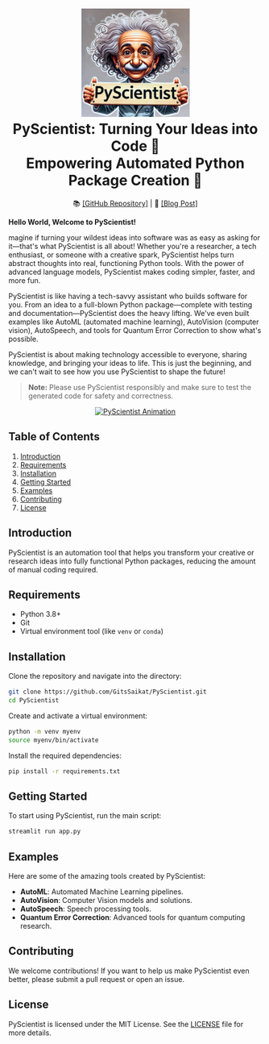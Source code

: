 <h1 align="center">
  <a href="https://github.com/GitsSaikat/PyScientist/logo/Logo.png">
    <img src="logo/Logo.png" width="215" /></a><br>
  <b>PyScientist: Turning Your Ideas into Code 🚀</b><br>
  <b>Empowering Automated Python Package Creation 🐍</b><br>
</h1>

<p align="center">
  📚 <a href="https://github.com/GitsSaikat/PyScientist">[GitHub Repository]</a> |
  📝 <a href="https://medium.com/@pyscientist">[Blog Post]</a>
</p>

 **Hello World, Welcome to PyScientist!**
 

magine if turning your wildest ideas into software was as easy as asking for it—that's what PyScientist is all about! Whether you're a researcher, a tech enthusiast, or someone with a creative spark, PyScientist helps turn abstract thoughts into real, functioning Python tools. With the power of advanced language models, PyScientist makes coding simpler, faster, and more fun.

PyScientist is like having a tech-savvy assistant who builds software for you. From an idea to a full-blown Python package—complete with testing and documentation—PyScientist does the heavy lifting. We've even built examples like AutoML (automated machine learning), AutoVision (computer vision), AutoSpeech, and tools for Quantum Error Correction to show what's possible.

PyScientist is about making technology accessible to everyone, sharing knowledge, and bringing your ideas to life. This is just the beginning, and we can't wait to see how you use PyScientist to shape the future!

> **Note:** Please use PyScientist responsibly and make sure to test the generated code for safety and correctness.

<p align="center">
  <a href="https://github.com/GitsSaikat/PyScientist/Logo.jpg">
    <img src="https://github.com/GitsSaikat/PyScientist/blob/main/docs/animation.gif" alt="PyScientist Animation" width="80%" />
  </a>
</p>

## Table of Contents

1. [Introduction](#introduction)
2. [Requirements](#requirements)
3. [Installation](#installation)
4. [Getting Started](#getting-started)
5. [Examples](#examples)
6. [Contributing](#contributing)
7. [License](#license)

## Introduction

PyScientist is an automation tool that helps you transform your creative or research ideas into fully functional Python packages, reducing the amount of manual coding required.

## Requirements

- Python 3.8+
- Git
- Virtual environment tool (like `venv` or `conda`)

## Installation

Clone the repository and navigate into the directory:

```bash
git clone https://github.com/GitsSaikat/PyScientist.git
cd PyScientist
```

Create and activate a virtual environment:

```bash
python -m venv myenv
source myenv/bin/activate
```

Install the required dependencies:

```bash
pip install -r requirements.txt
```

## Getting Started

To start using PyScientist, run the main script:

```bash
streamlit run app.py
```

## Examples

Here are some of the amazing tools created by PyScientist:

- **AutoML**: Automated Machine Learning pipelines.
- **AutoVision**: Computer Vision models and solutions.
- **AutoSpeech**: Speech processing tools.
- **Quantum Error Correction**: Advanced tools for quantum computing research.

## Contributing

We welcome contributions! If you want to help us make PyScientist even better, please submit a pull request or open an issue.

## License

PyScientist is licensed under the MIT License. See the [LICENSE](https://github.com/GitsSaikat/PyScientist/blob/main/LICENSE) file for more details.

